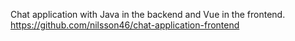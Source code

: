 Chat application with Java in the backend and Vue in the frontend. 
 https://github.com/nilsson46/chat-application-frontend 

